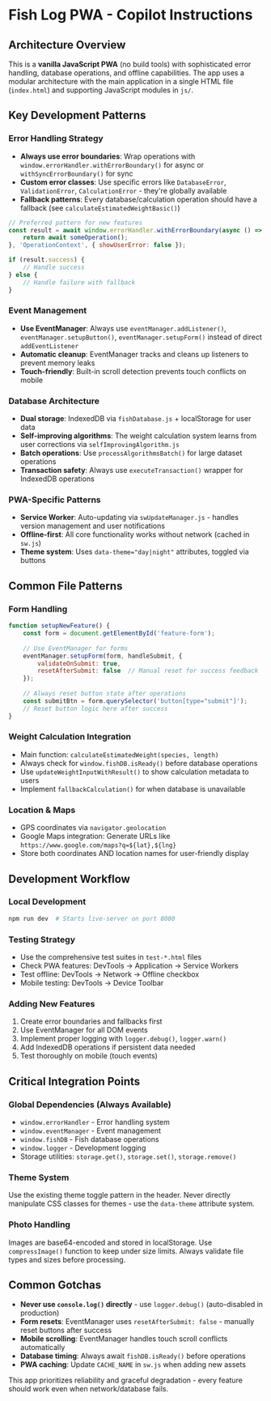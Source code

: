 # Fish Log PWA - Copilot Instructions

## Architecture Overview

This is a **vanilla JavaScript PWA** (no build tools) with sophisticated error handling, database operations, and offline capabilities. The app uses a modular architecture with the main application in a single HTML file (`index.html`) and supporting JavaScript modules in `js/`.

## Key Development Patterns

### Error Handling Strategy
- **Always use error boundaries**: Wrap operations with `window.errorHandler.withErrorBoundary()` for async or `withSyncErrorBoundary()` for sync
- **Custom error classes**: Use specific errors like `DatabaseError`, `ValidationError`, `CalculationError` - they're globally available
- **Fallback patterns**: Every database/calculation operation should have a fallback (see `calculateEstimatedWeightBasic()`)

```javascript
// Preferred pattern for new features
const result = await window.errorHandler.withErrorBoundary(async () => {
    return await someOperation();
}, 'OperationContext', { showUserError: false });

if (result.success) {
    // Handle success
} else {
    // Handle failure with fallback
}
```

### Event Management
- **Use EventManager**: Always use `eventManager.addListener()`, `eventManager.setupButton()`, `eventManager.setupForm()` instead of direct `addEventListener`
- **Automatic cleanup**: EventManager tracks and cleans up listeners to prevent memory leaks
- **Touch-friendly**: Built-in scroll detection prevents touch conflicts on mobile

### Database Architecture
- **Dual storage**: IndexedDB via `fishDatabase.js` + localStorage for user data
- **Self-improving algorithms**: The weight calculation system learns from user corrections via `selfImprovingAlgorithm.js`
- **Batch operations**: Use `processAlgorithmsBatch()` for large dataset operations
- **Transaction safety**: Always use `executeTransaction()` wrapper for IndexedDB operations

### PWA-Specific Patterns
- **Service Worker**: Auto-updating via `swUpdateManager.js` - handles version management and user notifications
- **Offline-first**: All core functionality works without network (cached in `sw.js`)
- **Theme system**: Uses `data-theme="day|night"` attributes, toggled via buttons

## Common File Patterns

### Form Handling
```javascript
function setupNewFeature() {
    const form = document.getElementById('feature-form');
    
    // Use EventManager for forms
    eventManager.setupForm(form, handleSubmit, {
        validateOnSubmit: true,
        resetAfterSubmit: false  // Manual reset for success feedback
    });
    
    // Always reset button state after operations
    const submitBtn = form.querySelector('button[type="submit"]');
    // Reset button logic here after success
}
```

### Weight Calculation Integration
- Main function: `calculateEstimatedWeight(species, length)`
- Always check for `window.fishDB.isReady()` before database operations
- Use `updateWeightInputWithResult()` to show calculation metadata to users
- Implement `fallbackCalculation()` for when database is unavailable

### Location & Maps
- GPS coordinates via `navigator.geolocation`
- Google Maps integration: Generate URLs like `https://www.google.com/maps?q=${lat},${lng}`
- Store both coordinates AND location names for user-friendly display

## Development Workflow

### Local Development
```bash
npm run dev  # Starts live-server on port 8080
```

### Testing Strategy
- Use the comprehensive test suites in `test-*.html` files
- Check PWA features: DevTools → Application → Service Workers
- Test offline: DevTools → Network → Offline checkbox
- Mobile testing: DevTools → Device Toolbar

### Adding New Features
1. Create error boundaries and fallbacks first
2. Use EventManager for all DOM events  
3. Implement proper logging with `logger.debug()`, `logger.warn()`
4. Add IndexedDB operations if persistent data needed
5. Test thoroughly on mobile (touch events)

## Critical Integration Points

### Global Dependencies (Always Available)
- `window.errorHandler` - Error handling system
- `window.eventManager` - Event management
- `window.fishDB` - Fish database operations
- `window.logger` - Development logging
- Storage utilities: `storage.get()`, `storage.set()`, `storage.remove()`

### Theme System
Use the existing theme toggle pattern in the header. Never directly manipulate CSS classes for themes - use the `data-theme` attribute system.

### Photo Handling
Images are base64-encoded and stored in localStorage. Use `compressImage()` function to keep under size limits. Always validate file types and sizes before processing.

## Common Gotchas

- **Never use `console.log()` directly** - use `logger.debug()` (auto-disabled in production)
- **Form resets**: EventManager uses `resetAfterSubmit: false` - manually reset buttons after success
- **Mobile scrolling**: EventManager handles touch scroll conflicts automatically
- **Database timing**: Always await `fishDB.isReady()` before operations
- **PWA caching**: Update `CACHE_NAME` in `sw.js` when adding new assets

This app prioritizes reliability and graceful degradation - every feature should work even when network/database fails.
